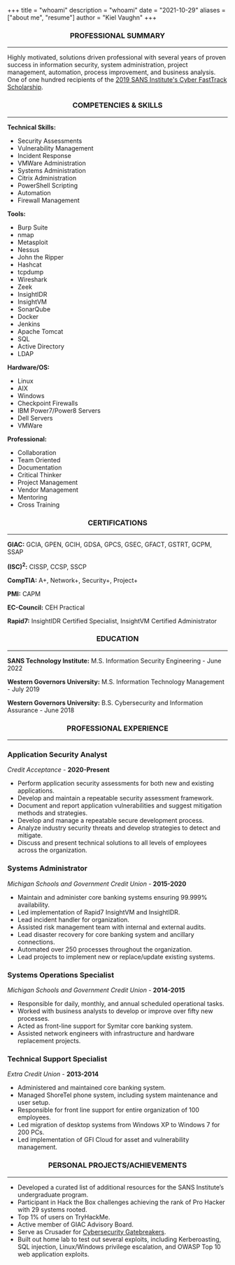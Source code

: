 +++
title = "whoami"
description = "whoami"
date = "2021-10-29"
aliases = ["about me", "resume"]
author = "Kiel Vaughn"
+++

<center><H3>PROFESSIONAL SUMMARY</H3></center><hr>

Highly motivated, solutions driven professional with several years of proven success in information security, system administration, project management, automation, process improvement, and business analysis. One of one hundred recipients of the [2019 SANS Institute's Cyber FastTrack Scholarship](https://medium.com/cyber-fasttrack/scholarships-awarded-to-100-cyber-fasttrack-finalists-287b209630). 

<center><H3>COMPETENCIES & SKILLS</H3></center><HR>

**Technical Skills:** 

- Security Assessments
- Vulnerability Management
- Incident Response
- VMWare Administration
- Systems Administration
- Citrix Administration
- PowerShell Scripting
- Automation
- Firewall Management

**Tools:**

- Burp Suite
- nmap
- Metasploit
- Nessus
- John the Ripper
- Hashcat
- tcpdump
- Wireshark
- Zeek
- InsightIDR
- InsightVM
- SonarQube
- Docker
- Jenkins
- Apache Tomcat
- SQL
- Active Directory 
- LDAP

**Hardware/OS:**

- Linux
- AIX
- Windows
- Checkpoint Firewalls
- IBM Power7/Power8 Servers
- Dell Servers
- VMWare

**Professional:**

- Collaboration
- Team Oriented
- Documentation
- Critical Thinker
- Project Management
- Vendor Management
- Mentoring
- Cross Training

<center><H3>CERTIFICATIONS</H3></center><HR>

**GIAC:** GCIA, GPEN, GCIH, GDSA, GPCS, GSEC, GFACT, GSTRT, GCPM, SSAP

**(ISC)<sup>2</sup>:** CISSP, CCSP, SSCP

**CompTIA:** A+, Network+, Security+, Project+

**PMI:** CAPM

**EC-Council:** CEH Practical

**Rapid7:** InsightIDR Certified Specialist, InsightVM Certified Administrator

<center><H3>EDUCATION</H3></center><HR>

**SANS Technology Institute:** M.S. Information Security Engineering - June 2022

**Western Governors University:** M.S. Information Technology Management - July 2019

**Western Governors University:** B.S. Cybersecurity and Information Assurance - June 2018

<center><H3>PROFESSIONAL EXPERIENCE</H3></center><HR>

### Application Security Analyst

*Credit Acceptance* - **2020-Present**

- Perform application security assessments for both new and existing applications.
- Develop and maintain a repeatable security assessment framework.
- Document and report application vulnerabilities and suggest mitigation methods and strategies.
- Develop and manage a repeatable secure development process.
- Analyze industry security threats and develop strategies to detect and mitigate.
- Discuss and present technical solutions to all levels of employees across the organization.

### Systems Administrator

*Michigan Schools and Government Credit Union* - **2015-2020**

-  Maintain and administer core banking systems ensuring 99.999% availability.
- Led implementation of Rapid7 InsightVM and InsightIDR.
- Lead incident handler for organization.
- Assisted risk management team with internal and external audits.
- Lead disaster recovery for core banking system and ancillary connections.
- Automated over 250 processes throughout the organization.
- Lead projects to implement new or replace/update existing systems.

### Systems Operations Specialist

*Michigan Schools and Government Credit Union* - **2014-2015**

-  Responsible for daily, monthly, and annual scheduled operational tasks.
- Worked with business analysts to develop or improve over fifty new processes.
- Acted as front-line support for Symitar core banking system.
- Assisted network engineers with infrastructure and hardware replacement projects.

### Technical Support Specialist

*Extra Credit Union* - **2013-2014**

- Administered and maintained core banking system.
- Managed ShoreTel phone system, including system maintenance and user setup.
- Responsible for front line support for entire organization of 100 employees.
- Led migration of desktop systems from Windows XP to Windows 7 for 200 PCs.
- Led implementation of GFI Cloud for asset and vulnerability management.

<center><H3>PERSONAL PROJECTS/ACHIEVEMENTS</H3></center><HR>

- Developed a curated list of additional resources for the SANS Institute’s undergraduate program.
- Participant in Hack the Box challenges achieving the rank of Pro Hacker with 29 systems rooted.
- Top 1% of users on TryHackMe.
- Active member of GIAC Advisory Board.
- Serve as Crusader for [Cybersecurity Gatebreakers](https://www.cybersecuritygatebreakers.org/).
- Built out home lab to test out several exploits, including Kerberoasting, SQL injection, Linux/Windows privilege escalation, and OWASP Top 10 web application exploits.

